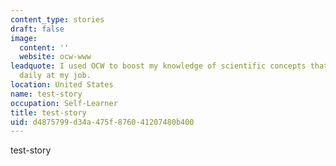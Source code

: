 ```yaml
---
content_type: stories
draft: false
image:
  content: ''
  website: ocw-www
leadquote: I used OCW to boost my knowledge of scientific concepts that I encounter
  daily at my job.
location: United States
name: test-story
occupation: Self-Learner
title: test-story
uid: d4875799-d34a-475f-8760-41207480b400
---
```

test-story